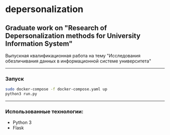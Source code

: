 # depersonalization
## Graduate work on "Research of Depersonalization methods for University Information System" 

Выпускная квалификационная работа на тему "Исследования обезличивания данных в информационной системе университета"

___
### Запуск
```bash
sudo docker-compose -f docker-compose.yaml up
python3 run.py
```
___
### Использованные технологии:
- Python 3
- Flask

